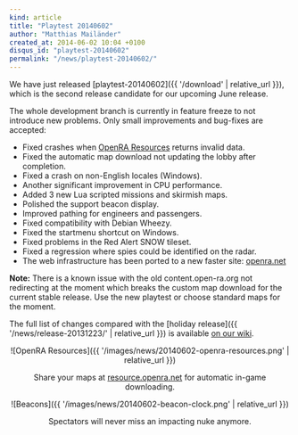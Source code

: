 ```yaml
---
kind: article
title: "Playtest 20140602"
author: "Matthias Mailänder"
created_at: 2014-06-02 10:04 +0100
disqus_id: "playtest-20140602"
permalink: "/news/playtest-20140602/"
---
```


We have just released [playtest-20140602]({{ '/download' | relative_url }}), which is the second release candidate for our upcoming June release.

The whole development branch is currently in feature freeze to not introduce new problems. Only small improvements and bug-fixes are accepted:

- Fixed crashes when [OpenRA Resources](http://resource.openra.net/) returns invalid data.
- Fixed the automatic map download not updating the lobby after completion.
- Fixed a crash on non-English locales (Windows).
- Another significant improvement in CPU performance.
- Added 3 new Lua scripted missions and skirmish maps.
- Polished the support beacon display.
- Improved pathing for engineers and passengers.
- Fixed compatibility with Debian Wheezy.
- Fixed the startmenu shortcut on Windows.
- Fixed problems in the Red Alert SNOW tileset.
- Fixed a regression where spies could be identified on the radar.
- The web infrastructure has been ported to a new faster site: [openra.net](http://www.openra.net)

**Note:** There is a known issue with the old content.open-ra.org not redirecting at the moment which breaks the custom map download for the current stable release. Use the new playtest or choose standard maps for the moment.

The full list of changes compared with the [holiday release]({{ '/news/release-20131223/' | relative_url }}) is available [on our wiki](http://wiki.openra.net/Changelog).

<div style="text-align:center" markdown="1">
![OpenRA Resources]({{ '/images/news/20140602-openra-resources.png' | relative_url }})

Share your maps at [resource.openra.net](http://resource.openra.net/) for automatic in-game downloading.

![Beacons]({{ '/images/news/20140602-beacon-clock.png' | relative_url }})

Spectators will never miss an impacting nuke anymore.
</div>